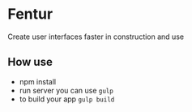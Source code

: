 # Fentur
Create user interfaces faster in construction and use

## How use
- npm install
- run server you can use `gulp`
- to build your app `gulp build`